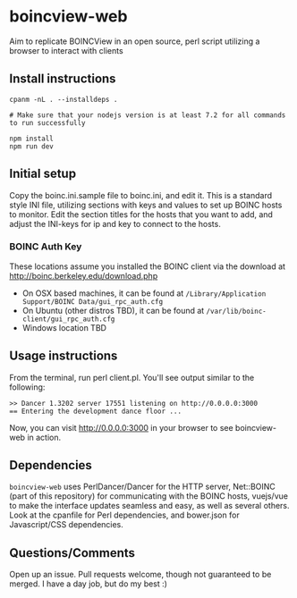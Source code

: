 # boincview-web
Aim to replicate BOINCView in an open source, perl script utilizing a browser to interact with clients

## Install instructions
```
cpanm -nL . --installdeps .

# Make sure that your nodejs version is at least 7.2 for all commands to run successfully

npm install
npm run dev
```

## Initial setup
Copy the boinc.ini.sample file to boinc.ini, and edit it. This is a standard style INI file, utilizing sections with keys and values to set up BOINC hosts to monitor. Edit the section titles for the hosts that you want to add, and adjust the INI-keys for ip and key to connect to the hosts.

### BOINC Auth Key
These locations assume you installed the BOINC client via the download at http://boinc.berkeley.edu/download.php

* On OSX based machines, it can be found at `/Library/Application Support/BOINC Data/gui_rpc_auth.cfg`
* On Ubuntu (other distros TBD), it can be found at `/var/lib/boinc-client/gui_rpc_auth.cfg`
* Windows location TBD

## Usage instructions
From the terminal, run perl client.pl. You'll see output similar to the following:

```
>> Dancer 1.3202 server 17551 listening on http://0.0.0.0:3000
== Entering the development dance floor ...
```

Now, you can visit http://0.0.0.0:3000 in your browser to see boincview-web in action.

## Dependencies
`boincview-web` uses PerlDancer/Dancer for the HTTP server, Net::BOINC (part of this repository) for communicating with the BOINC hosts, vuejs/vue to make the interface updates seamless and easy, as well as several others. Look at the cpanfile for Perl dependencies, and bower.json for Javascript/CSS dependencies.

## Questions/Comments
Open up an issue. Pull requests welcome, though not guaranteed to be merged. I have a day job, but do my best :)
